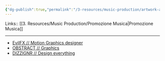 ```yaml
---
{"dg-publish":true,"permalink":"/3-resources/music-production/artwork-and-visuals/"}
---
```


Links:: [[3. Resources/Music Production/Promozione Musica\|Promozione Musica]]

---
- [EvilFX // Motion Graphics designer](https://www.instagram.com/evil.fx/)
- [OBSTRACT // Graphics](https://www.instagram.com/obstract/)
- [DIZZIGNR // Design everything](https://www.instagram.com/dizzignr/)


